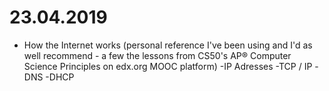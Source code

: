 # 23.04.2019
* How the Internet works (personal reference I've been using and I'd as well recommend - a few the lessons from CS50's AP® Computer Science Principles on edx.org MOOC platform)
    -IP Adresses
    -TCP / IP
    -DNS
    -DHCP